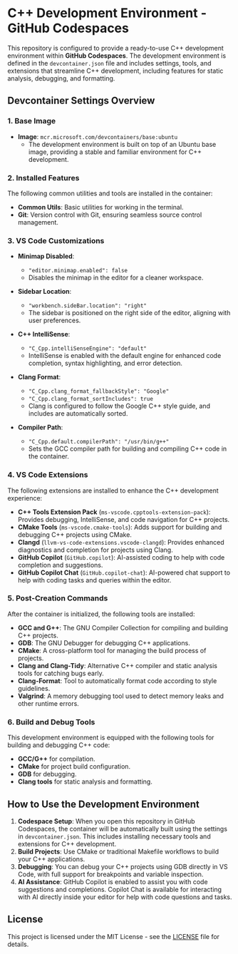 # C++ Development Environment - GitHub Codespaces

This repository is configured to provide a ready-to-use C++ development environment within **GitHub Codespaces**. The development environment is defined in the `devcontainer.json` file and includes settings, tools, and extensions that streamline C++ development, including features for static analysis, debugging, and formatting.

## Devcontainer Settings Overview

### 1. **Base Image**
- **Image**: `mcr.microsoft.com/devcontainers/base:ubuntu`
  - The development environment is built on top of an Ubuntu base image, providing a stable and familiar environment for C++ development.
  
### 2. **Installed Features**
The following common utilities and tools are installed in the container:
- **Common Utils**: Basic utilities for working in the terminal.
- **Git**: Version control with Git, ensuring seamless source control management.

### 3. **VS Code Customizations**

- **Minimap Disabled**: 
  - `"editor.minimap.enabled": false`
  - Disables the minimap in the editor for a cleaner workspace.
  
- **Sidebar Location**:
  - `"workbench.sideBar.location": "right"`
  - The sidebar is positioned on the right side of the editor, aligning with user preferences.

- **C++ IntelliSense**:
  - `"C_Cpp.intelliSenseEngine": "default"`
  - IntelliSense is enabled with the default engine for enhanced code completion, syntax highlighting, and error detection.
  
- **Clang Format**:
  - `"C_Cpp.clang_format_fallbackStyle": "Google"`
  - `"C_Cpp.clang_format_sortIncludes": true`
  - Clang is configured to follow the Google C++ style guide, and includes are automatically sorted.

- **Compiler Path**:
  - `"C_Cpp.default.compilerPath": "/usr/bin/g++"`
  - Sets the GCC compiler path for building and compiling C++ code in the container.

### 4. **VS Code Extensions**

The following extensions are installed to enhance the C++ development experience:

- **C++ Tools Extension Pack** (`ms-vscode.cpptools-extension-pack`): Provides debugging, IntelliSense, and code navigation for C++ projects.
- **CMake Tools** (`ms-vscode.cmake-tools`): Adds support for building and debugging C++ projects using CMake.
- **Clangd** (`llvm-vs-code-extensions.vscode-clangd`): Provides enhanced diagnostics and completion for projects using Clang.
- **GitHub Copilot** (`GitHub.copilot`): AI-assisted coding to help with code completion and suggestions.
- **GitHub Copilot Chat** (`GitHub.copilot-chat`): AI-powered chat support to help with coding tasks and queries within the editor.

### 5. **Post-Creation Commands**

After the container is initialized, the following tools are installed:

- **GCC and G++**: The GNU Compiler Collection for compiling and building C++ projects.
- **GDB**: The GNU Debugger for debugging C++ applications.
- **CMake**: A cross-platform tool for managing the build process of projects.
- **Clang and Clang-Tidy**: Alternative C++ compiler and static analysis tools for catching bugs early.
- **Clang-Format**: Tool to automatically format code according to style guidelines.
- **Valgrind**: A memory debugging tool used to detect memory leaks and other runtime errors.

### 6. **Build and Debug Tools**

This development environment is equipped with the following tools for building and debugging C++ code:
- **GCC/G++** for compilation.
- **CMake** for project build configuration.
- **GDB** for debugging.
- **Clang tools** for static analysis and formatting.

## How to Use the Development Environment

1. **Codespace Setup**: When you open this repository in GitHub Codespaces, the container will be automatically built using the settings in `devcontainer.json`. This includes installing necessary tools and extensions for C++ development.
2. **Build Projects**: Use CMake or traditional Makefile workflows to build your C++ applications.
3. **Debugging**: You can debug your C++ projects using GDB directly in VS Code, with full support for breakpoints and variable inspection.
4. **AI Assistance**: GitHub Copilot is enabled to assist you with code suggestions and completions. Copilot Chat is available for interacting with AI directly inside your editor for help with code questions and tasks.

## License

This project is licensed under the MIT License - see the [LICENSE](LICENSE) file for details.

